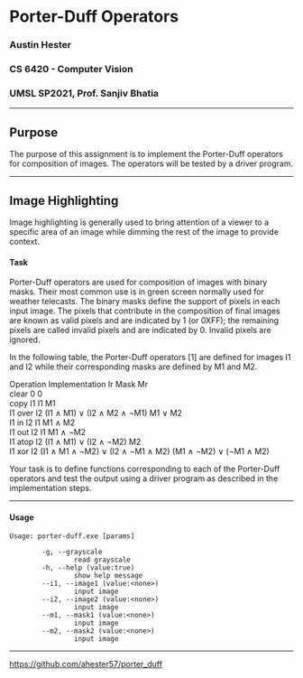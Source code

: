 # Porter-Duff Operators
### Austin Hester
### CS 6420 - Computer Vision
### UMSL SP2021, Prof. Sanjiv Bhatia

----
## Purpose

The purpose of this assignment is to implement the Porter-Duff operators for composition of images. The operators will be
tested by a driver program.

----

## Image Highlighting

Image highlighting is generally used to bring attention of a viewer to a specific area of an image while dimming the rest of the
image to provide context.

#### Task

Porter-Duff operators are used for composition of images with binary masks. Their most common use is in green screen
normally used for weather telecasts. The binary masks define the support of pixels in each input image. The pixels that
contribute in the composition of final images are known as valid pixels and are indicated by 1 (or 0XFF); the remaining pixels
are called invalid pixels and are indicated by 0. Invalid pixels are ignored.

In the following table, the Porter-Duff operators [1] are defined for images I1 and I2 while their corresponding masks are
defined by M1 and M2.

Operation Implementation Ir Mask Mr  
clear 0 0  
copy I1 I1 M1  
I1 over I2 (I1 ∧ M1) ∨ (I2 ∧ M2 ∧ ¬M1) M1 ∨ M2  
I1 in I2 I1 M1 ∧ M2  
I1 out I2 I1 M1 ∧ ¬M2  
I1 atop I2 (I1 ∧ M1) ∨ (I2 ∧ ¬M2) M2  
I1 xor I2 (I1 ∧ M1 ∧ ¬M2) ∨ (I2 ∧ ¬M1 ∧ M2) (M1 ∧ ¬M2) ∨ (¬M1 ∧ M2)  

Your task is to define functions corresponding to each of the Porter-Duff operators and test the output using a driver program
as described in the implementation steps.

----

#### Usage

```
Usage: porter-duff.exe [params]

        -g, --grayscale
                read grayscale
        -h, --help (value:true)
                show help message
        --i1, --image1 (value:<none>)
                input image
        --i2, --image2 (value:<none>)
                input image
        --m1, --mask1 (value:<none>)
                input image
        --m2, --mask2 (value:<none>)
                input image

```

----

https://github.com/ahester57/porter_duff
